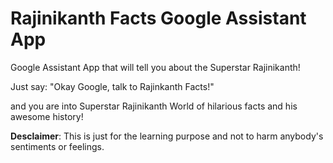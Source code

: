 # Rajinikanth Facts Google Assistant App
Google Assistant App that will tell you about the Superstar Rajinikanth!

Just say: "Okay Google, talk to Rajinkanth Facts!"

and you are into Superstar Rajinikanth World of hilarious facts and his awesome history!

**Desclaimer**: This is just for the learning purpose and not to harm anybody's sentiments or feelings.

